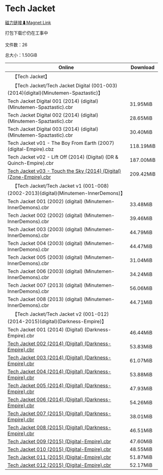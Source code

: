 # Tech Jacket

[磁力链接⬇Magnet Link](magnet:?xt=urn:btih:2efb7cc122610e6d933ad6cd69bf941f553a9bc2&dn=Tech%20Jacket)

打包下载📦仍在工事中

文件数：26

总大小：1.50GiB

Online | Download
--- | ---
&emsp;【Tech Jacket】 | 
&emsp;【Tech Jacket/Tech Jacket Digital (001-003)(2014)(digital)(Minutemen-Spaztastic)】 | 
Tech Jacket Digital 001 (2014) (digital) (Minutemen-Spaztastic).cbr | 31.95MiB
Tech Jacket Digital 002 (2014) (digital) (Minutemen-Spaztastic).cbr | 28.65MiB
Tech Jacket Digital 003 (2014) (digital) (Minutemen-Spaztastic).cbr | 30.40MiB
Tech Jacket v01 - The Boy From Earth (2007) (digital-Empire).cbz | 118.19MiB
Tech Jacket v02 - Lift Off (2014) (Digital) (DR & Quinch-Empire).cbr | 187.00MiB
[Tech Jacket v03 - Touch the Sky (2014) (Digital) (Zone-Empire).cbr](https://github.com/alicewish/markdown/blob/master/comic/Tech-Jacket-v03-Touch-Sky-2014-Digital-Zone-Empire-cbr.md) | 209.42MiB
&emsp;【Tech Jacket/Tech Jacket v1 (001-008)(2002-2013)(digital)(Minutemen-InnerDemons)】 | 
Tech Jacket 001 (2002) (digital) (Minutemen-InnerDemons).cbr | 33.48MiB
Tech Jacket 002 (2002) (digital) (Minutemen-InnerDemons).cbr | 39.46MiB
Tech Jacket 003 (2003) (digital) (Minutemen-InnerDemons).cbr | 44.79MiB
Tech Jacket 004 (2003) (digital) (Minutemen-InnerDemons).cbr | 44.47MiB
Tech Jacket 005 (2003) (digital) (Minutemen-InnerDemons).cbr | 31.04MiB
Tech Jacket 006 (2003) (digital) (Minutemen-InnerDemons).cbr | 34.24MiB
Tech Jacket 007 (2013) (digital) (Minutemen-InnerDemons).cbr | 56.06MiB
Tech Jacket 008 (2013) (digital) (Minutemen-InnerDemons).cbr | 44.71MiB
&emsp;【Tech Jacket/Tech Jacket v2 (001-012)(2014-2015)(digital)(Darkness-Empire)】 | 
Tech Jacket 001 (2014) (Digital) (Darkness-Empire).cbr | 46.44MiB
[Tech Jacket 002 (2014) (Digital) (Darkness-Empire).cbr](https://github.com/alicewish/markdown/blob/master/comic/Tech-Jacket-002-2014-Digital-Darkness-Empire-cbr.md) | 53.83MiB
[Tech Jacket 003 (2014) (Digital) (Darkness-Empire).cbr](https://github.com/alicewish/markdown/blob/master/comic/Tech-Jacket-003-2014-Digital-Darkness-Empire-cbr.md) | 61.07MiB
[Tech Jacket 004 (2014) (Digital) (Darkness-Empire).cbr](https://github.com/alicewish/markdown/blob/master/comic/Tech-Jacket-004-2014-Digital-Darkness-Empire-cbr.md) | 53.88MiB
[Tech Jacket 005 (2014) (Digital) (Darkness-Empire).cbr](https://github.com/alicewish/markdown/blob/master/comic/Tech-Jacket-005-2014-Digital-Darkness-Empire-cbr.md) | 47.93MiB
[Tech Jacket 006 (2014) (Digital) (Darkness-Empire).cbr](https://github.com/alicewish/markdown/blob/master/comic/Tech-Jacket-006-2014-Digital-Darkness-Empire-cbr.md) | 54.26MiB
[Tech Jacket 007 (2015) (Digital) (Darkness-Empire).cbr](https://github.com/alicewish/markdown/blob/master/comic/Tech-Jacket-007-2015-Digital-Darkness-Empire-cbr.md) | 38.01MiB
[Tech Jacket 008 (2015) (Digital) (Darkness-Empire).cbr](https://github.com/alicewish/markdown/blob/master/comic/Tech-Jacket-008-2015-Digital-Darkness-Empire-cbr.md) | 46.51MiB
[Tech Jacket 009 (2015) (Digital-Empire).cbr](https://github.com/alicewish/markdown/blob/master/comic/Tech-Jacket-009-2015-Digital-Empire-cbr.md) | 47.60MiB
[Tech Jacket 010 (2015) (Digital-Empire).cbr](https://github.com/alicewish/markdown/blob/master/comic/Tech-Jacket-010-2015-Digital-Empire-cbr.md) | 48.55MiB
[Tech Jacket 011 (2015) (Digital-Empire).cbr](https://github.com/alicewish/markdown/blob/master/comic/Tech-Jacket-011-2015-Digital-Empire-cbr.md) | 51.87MiB
[Tech Jacket 012 (2015) (Digital-Empire).cbr](https://github.com/alicewish/markdown/blob/master/comic/Tech-Jacket-012-2015-Digital-Empire-cbr.md) | 52.17MiB